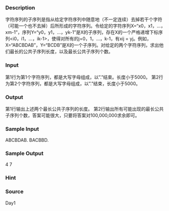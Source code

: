 
### Description
字符序列的子序列是指从给定字符序列中随意地（不一定连续）去掉若干个字符（可能一个也不去掉）后所形成的字符序列。令给定的字符序列X=“x0，x1，…，xm-1”，序列Y=“y0，y1，…，yk-1”是X的子序列，存在X的一个严格递增下标序列<i0，i1，…，ik-1>，使得对所有的j=0，1，…，k-1，有xij = yj。例如，X=“ABCBDAB”，Y=“BCDB”是X的一个子序列。对给定的两个字符序列，求出他们最长的公共子序列长度，以及最长公共子序列个数。
### Input
第1行为第1个字符序列，都是大写字母组成，以”.”结束。长度小于5000。
第2行为第2个字符序列，都是大写字母组成，以”.”结束，长度小于5000。
### Output
第1行输出上述两个最长公共子序列的长度。
第2行输出所有可能出现的最长公共子序列个数，答案可能很大，只要将答案对100,000,000求余即可。

### Sample Input
ABCBDAB.
BACBBD.
### Sample Output
4
7
### Hint

### Source
Day1